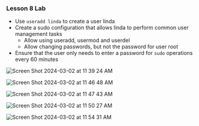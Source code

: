 ### Lesson 8 Lab

- Use `useradd linda` to create a user linda
- Create a sudo configuration that allows linda to perform common user management tasks
  - Allow using useradd, usermod and userdel
  - Allow changing passwords, but not the password for user root
- Ensure that the user only needs to enter a password for `sudo` operations every 60 minutes

![Screen Shot 2024-03-02 at 11 39 24 AM](https://github.com/Mario7F/RHEL9/assets/59115100/a9e6592d-dc39-4cc2-8541-6ac85358fd7f)

![Screen Shot 2024-03-02 at 11 46 48 AM](https://github.com/Mario7F/RHEL9/assets/59115100/4d02a892-8a59-4b1b-a8fb-9434d3709039)

![Screen Shot 2024-03-02 at 11 47 43 AM](https://github.com/Mario7F/RHEL9/assets/59115100/97e79fa8-55b5-405c-bf0d-2e8e0694c5be)

![Screen Shot 2024-03-02 at 11 50 27 AM](https://github.com/Mario7F/RHEL9/assets/59115100/3076d7c3-a780-4808-92ce-ddce0c6c1691)

![Screen Shot 2024-03-02 at 11 54 31 AM](https://github.com/Mario7F/RHEL9/assets/59115100/c7d1f100-6729-4c77-b4bc-b6ebb297d404)
